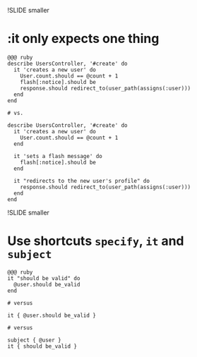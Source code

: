 !SLIDE smaller

# :it only expects one thing

    @@@ ruby
    describe UsersController, '#create' do
      it 'creates a new user' do
        User.count.should == @count + 1
        flash[:notice].should be
        response.should redirect_to(user_path(assigns(:user)))
      end
    end

    # vs.

    describe UsersController, '#create' do
      it 'creates a new user' do
        User.count.should == @count + 1
      end

      it 'sets a flash message' do
        flash[:notice].should be
      end

      it "redirects to the new user's profile" do
        response.should redirect_to(user_path(assigns(:user)))
      end
    end

!SLIDE smaller

# Use shortcuts `specify`, `it` and `subject`

    @@@ ruby
    it "should be valid" do
      @user.should be_valid
    end

    # versus

    it { @user.should be_valid }

    # versus

    subject { @user }
    it { should be_valid }
